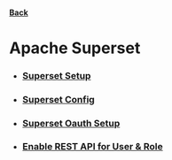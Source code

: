 #### [Back](../README.md)

# Apache Superset

* ### [Superset Setup](./setup.md)
* ### [Superset Config](./config.md)
* ### [Superset Oauth Setup](./oauth.md)
* ### [Enable REST API for User & Role](./userapi.md)